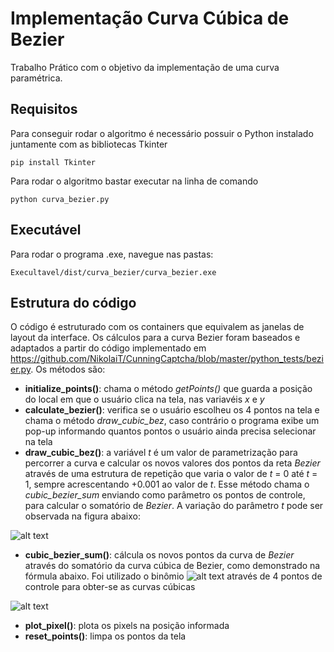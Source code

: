 # Implementação Curva Cúbica de Bezier
Trabalho Prático com o objetivo da implementação de uma curva paramétrica.

## Requisitos
Para conseguir rodar o algoritmo é necessário possuir o Python instalado  juntamente com as bibliotecas Tkinter 

`pip install Tkinter `

Para rodar o algoritmo bastar executar na linha de comando

`python curva_bezier.py`

## Executável
Para rodar o programa .exe, navegue nas pastas:

`Execultavel/dist/curva_bezier/curva_bezier.exe`

## Estrutura do código

O código é estruturado com os containers que equivalem as janelas de layout da interface. Os cálculos para a curva Bezier foram baseados e adaptados a partir do código implementado em https://github.com/NikolaiT/CunningCaptcha/blob/master/python_tests/bezier.py. Os métodos são:

* **initialize_points()**: chama o método *getPoints()* que guarda a posição do local em que o usuário clica na tela, nas variavéis *x* e *y* 
* **calculate_bezier()**: verifica se o usuário escolheu os 4 pontos na tela e chama o método *draw_cubic_bez*, caso contrário o programa exibe um pop-up informando quantos pontos o usuário ainda precisa selecionar na tela
* **draw_cubic_bez()**: a variável *t* é um valor de parametrização para percorrer a curva e calcular os novos valores dos pontos da reta *Bezier* através de uma estrutura de repetição que varia o valor de *t* = 0 até *t* = 1, sempre acrescentando +0.001 ao valor de *t*. Esse método chama o *cubic_bezier_sum* enviando como parâmetro os pontos de controle, para calcular o somatório de *Bezier*. A variação do parâmetro *t* pode ser observada na figura abaixo:

![alt text](https://upload.wikimedia.org/wikipedia/commons/d/db/B%C3%A9zier_3_big.gif)

* **cubic_bezier_sum()**: cálcula os novos pontos da curva de *Bezier* através do somatório da curva cúbica de Bezier, como demonstrado na fórmula abaixo. Foi utilizado o binômio ![alt text](https://wikimedia.org/api/rest_v1/media/math/render/svg/88f3522b9f6208078c7fed701ecfcc0e5bf63de1) através de 4 pontos de controle para obter-se as curvas cúbicas

![alt text](https://wikimedia.org/api/rest_v1/media/math/render/svg/0596e1dae2ec55d157c28785267b434742f53ee3)

* **plot_pixel()**: plota os pixels na posição informada
* **reset_points()**: limpa os pontos da tela

